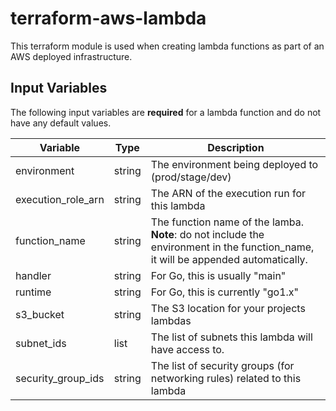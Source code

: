 # terraform-aws-lambda

This terraform module is used when creating lambda functions as part of an AWS deployed infrastructure.

## Input Variables

The following input variables are **required** for a lambda function and do not have any default values.

| Variable | Type | Description |
| -------- | ---- | ----------- |
| environment | string | The environment being deployed to (prod/stage/dev) |
| execution_role_arn | string | The ARN of the execution run for this lambda|
| function_name | string | The function name of the lamba. **Note**: do not include the environment in the function_name, it will be appended automatically. |
| handler | string | For Go, this is usually "main" |
| runtime | string | For Go, this is currently "go1.x" |
| s3_bucket | string | The S3 location for your projects lambdas |
| subnet_ids | list | The list of subnets this lambda will have access to. |
| security_group_ids | string | The list of security groups (for networking rules) related to this lambda |